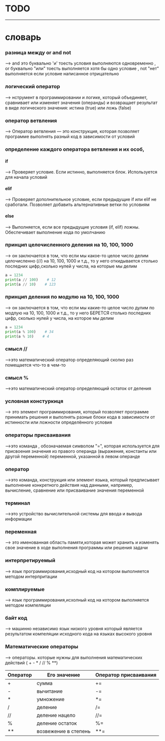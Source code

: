 # TODO 


-----

# словарь

### разница между or and not
--> and это буквально 'и' тоесть условия выполняются одновременно , or буквально "или" тоесть выполняется хотя бы одно условие , not "нет" выполняется если условие написанное отрицательно

### логический оператор
--> нструмент в программировании и логике, который объединяет, сравнивает или изменяет значения (операнды) и возвращает результат в виде логического значения: истина (true) или ложь (false)  

### оператор ветвления
--> Оператор ветвления — это конструкция, которая позволяет программе выполнять разный код в зависимости от условий

### определение каждого оператора ветвления и их особ,
#### if

--> Проверяет условие. Если истинно, выполняется блок.     Используется для начала условий

#### elif
--> Проверяет дополнительное условие, если предыдущие if или elif не сработали. Позволяет добавить альтернативные ветки по условиям

#### else
--> Выполняется, если все предыдущие условия (if, elif) ложны.
 Обеспечивает выполнение кода по умолчанию
 
### принцип целочисленного деления на 10, 100, 1000 
--> он заключается в том, что если мы какое-то целое число делим целочисленно (//) на 10, 100, 1000 и т.д., то у него откидывается столько последних цифр,сколько нулей у числа, на которые мы делим

```python
a = 1234
print(a // 100)    # 12
print(a // 10)    # 123 
```

### принцип деления по модулю на 10, 100, 1000
--> он заключается в том, что если мы какие-то целое число дулим по модлую на 10, 100, 1000 и т.д., то у него БЕРЕТСЯ столько последних цифр, сколько нулей у числа, на которое мы делим

```python
a = 1234
print(a % 100)    # 34
print(a % 10)    # 4 
```

### смысл //
-->это математический оператор определяющий сколко раз помещается что-то в чем-то

### смысл %
-->это математический оператор определяющий остаток от деления

### условная констуркиця
--> это элемент программирования, который позволяет программе принимать решения и выполнять разные блоки кода в зависимости от истинности или ложности определённого условия

### операторы присваивания
-->это команда , обозначаемая символом "=", которая используется для присвоения значения из правого операнда (выражения, константы или другой переменной) переменной, указанной в левом операнде

### оператор
 -->это команда, конструкция или элемент языка, который предписывает выполнение конкретного действия над данными, например, вычисление, сравнение или присваивание значения переменной

### терминал
-->это устройство вычислительной системы  для ввода и вывода информации

### переменная
--> это именованная область памяти,которая может хранить и изменять свое значение в ходе выполнения программы или решения задачи

### интерпретируемый
--> язык программирования,исходный код на котором выполняется методом интерпритации

### комплируемые  
--> язык программирования,исхолный код на котором выполняется методом компеляции

### байт код  
--> машинно независимо язык низкого уровня который является результатом компеляции исходного кода на языках высокого уровня

### Математические  операторы
--> операторы. которые нужны для выполнения математических действий ( + - * / // % **)


| Оператор | Его значение| Оператор присваивания
|-------------|-------------| -----------------|
|+|сумма| += |
|-|вычитание| -= |
|*|умножение| *= |
|/|деление| /= |
|//|деление нацело| //= |
|%|деление остаток| %= |
|**|возвежение в степень| **= |
